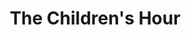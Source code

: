 ---
title: The Children's Hour
year: 1970
opening_date: 1970-01-09
closing_date: 1970-01-17
layout: productions
image:
image_caption:
image_credit:
playbill:
category:
Theatre: Theatre Jacksonville
Venue: Little Theatre
cast:
  Peggy Rogers: Kathleen McLaughlin
  Catherine: Phyllis Waddell
  Lois Fisher: Eileen Brennan
  Mrs. Lily Mortar: Elise Hallowes
  Evelyn Munn: Melinda Smith
  Helen Burton: Suzanne Lanier
  Rosalie Wells: Mimi Holmes
  Janet: Nan Coyle
  Mary Tilford: Patricia Field
  Karen Wright: Ronnie Rosenbaum
  Martha Dobie: Diane Somerville
  Doctor Joseph Cardin: Allen Hall
  Agatha: Antoinette Trastour
  Mrs. Amelia Tilford: Peggy Gift
  A Grocery Boy: Jimmie Merrill
crew:
  Director: Robert Knowles
  Technical Director: Ham Waddell
  Stage Manager: Diane Catherwood
  Lighting: Bert Covert
  Sound: Douglas Thomas
  Costumes: Gert Berman
  Properties: 
    - Katie Raven
    - Vivienne Winemiller
    - Lynda Lynch
  Set Construction: 
    - Bill Petry, Jr.
    - Bert Covert
    - Lynda Lynch
    - Douglas Thomas
    - Walter Huff
    - Bob Claremont
  Set Decoration: Ward R. Lariscy, Jr.
  Stage Crew: 
    - Bill Petry, Jr.
    - Walter Huff
    - Bob Claremont
    - Jimmie Merrill
  Make-up: Marshall Grauer
  Publicity: 
    - Herb Marks
    - Diane Somerville
  Program Notes: Diane Somerville
  Box Office: 
    - Ann Dubow
    - Gert Berman
external_links:
---